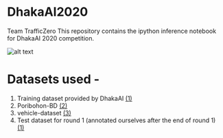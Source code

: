 # DhakaAI2020
Team TrafficZero
This repository contains the ipython inference notebook for DhakaAI 2020 competition.


![alt text](./certificate.jpg)


# Datasets used - 
1) Training dataset provided by DhakaAI [(1)](https://doi.org/10.7910/DVN/POREXF)
2) Poribohon-BD [(2)](https://data.mendeley.com/datasets/pwyyg8zmk5/1)
3) vehicle-dataset [(3)](https://github.com/kasperhaaland/vehicle-dataset)
4) Test dataset for round 1 (annotated ourselves after the end of round 1)  [(1)](https://doi.org/10.7910/DVN/POREXF)


